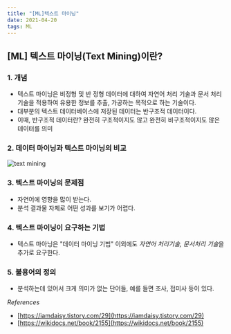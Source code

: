 ```yaml
---
title: "[ML]텍스트 마이닝"
date: 2021-04-20
tags: ML
---
```

## [ML] 텍스트 마이닝(Text Mining)이란?

### 1. 개념
- 텍스트 마이닝은 비정형 및 반 정형 데이터에 대하여 자연어 처리 기술과 문서 처리 기술을 적용하여 유용한 정보를 추출, 가공하는 목적으로 하는 기술이다.
- 대부분의 텍스트 데이터베이스에 저장된 데이터는 반구조적 데이터이다. 
- 이때, 반구조적 데이터란? 완전히 구조적이지도 않고 완전히 비구조적이지도 않은 데이터를 의미

### 2. 데이터 마이닝과 텍스트 마이닝의 비교
![text mining](/hueman_images/python/ml/tm1.png)

### 3. 텍스트 마이닝의 문제점
- 자연어에 영향을 많이 받는다. 
- 분석 결과물 자체로 어떤 성과를 보기가 어렵다. 

### 4. 텍스트 마이닝이 요구하는 기법
- 텍스트 마아닝은 "데이터 마이닝 기법" 이외에도 *자연어 처리기술, 문서처리 기술*을 추가로 요구한다. 

### 5. 불용어의 정의 
- 분석하는데 있어서 크게 의미가 없는 단어들, 예를 들면 조사, 접미사 등이 있다. 

*References*
- [https://iamdaisy.tistory.com/29](https://iamdaisy.tistory.com/29)
- [https://wikidocs.net/book/2155](https://wikidocs.net/book/2155)
